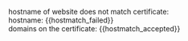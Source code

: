 hostname of website does not match certificate:  
hostname: {{hostmatch_failed}}  
domains on the certificate: {{hostmatch_accepted}}
